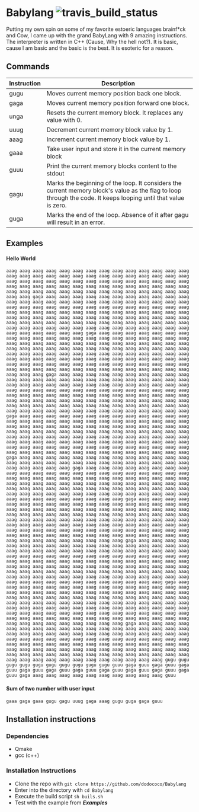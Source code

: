 # Babylang     ![travis_build_status](https://travis-ci.org/dodococo/Babylang.svg?branch=master)
  
  Putting my own spin on some of my favorite estoeric languages brainf*ck and Cow, I came up with the grand BabyLang with 9 amazing instructions. The interpreter is written in C++ (Cause, Why the hell not?). It is basic, cause I am basic and the basic is the best. It is esoteric for a reason. 
  
## Commands

| Instruction   | Description |
| ----------- | ----------- |
| gugu | Moves current memory position back one block.       |
| gaga | Moves current memory position forward one block.        |
| unga | Resets the current memory block. It replaces any value with 0. |
| uuug |	Decrement current memory block value by 1. |
| aaag |	Increment current memory block value by 1. |
| gaaa | Take user input and store it in the current memory block |
| guuu |	Print the current memory blocks content to the stdout |
| gagu |	Marks the beginning of the loop. It considers the current memory block's value as the flag to loop through the code. It keeps looping until that value is zero. |
| guga |	Marks the end of the loop. Absence of it after gagu will result in an error.   |

## Examples

#### Hello World

```aaag aaag aaag aaag aaag aaag aaag aaag aaag aaag aaag aaag aaag aaag aaag aaag aaag aaag aaag aaag aaag aaag aaag aaag aaag aaag aaag aaag aaag aaag aaag aaag aaag aaag aaag aaag aaag aaag aaag aaag aaag aaag aaag aaag aaag aaag aaag aaag aaag aaag aaag aaag aaag aaag aaag aaag aaag aaag aaag aaag aaag aaag aaag aaag aaag aaag aaag aaag aaag aaag aaag aaag gaga aaag aaag aaag aaag aaag aaag aaag aaag aaag aaag aaag aaag aaag aaag aaag aaag aaag aaag aaag aaag aaag aaag aaag aaag aaag aaag aaag aaag aaag aaag aaag aaag aaag aaag aaag aaag aaag aaag aaag aaag aaag aaag aaag aaag aaag aaag aaag aaag aaag aaag aaag aaag aaag aaag aaag aaag aaag aaag aaag aaag aaag aaag aaag aaag aaag aaag aaag aaag aaag aaag aaag aaag aaag aaag aaag aaag aaag aaag aaag aaag aaag aaag aaag aaag aaag aaag aaag aaag aaag aaag aaag aaag aaag aaag aaag aaag aaag aaag aaag aaag aaag gaga aaag aaag aaag aaag aaag aaag aaag aaag aaag aaag aaag aaag aaag aaag aaag aaag aaag aaag aaag aaag aaag aaag aaag aaag aaag aaag aaag aaag aaag aaag aaag aaag aaag aaag aaag aaag aaag aaag aaag aaag aaag aaag aaag aaag aaag aaag aaag aaag aaag aaag aaag aaag aaag aaag aaag aaag aaag aaag aaag aaag aaag aaag aaag aaag aaag aaag aaag aaag aaag aaag aaag aaag aaag aaag aaag aaag aaag aaag aaag aaag aaag aaag aaag aaag aaag aaag aaag aaag aaag aaag aaag aaag aaag aaag aaag aaag aaag aaag aaag aaag aaag aaag aaag aaag aaag aaag aaag aaag gaga aaag aaag aaag aaag aaag aaag aaag aaag aaag aaag aaag aaag aaag aaag aaag aaag aaag aaag aaag aaag aaag aaag aaag aaag aaag aaag aaag aaag aaag aaag aaag aaag aaag aaag aaag aaag aaag aaag aaag aaag aaag aaag aaag aaag aaag aaag aaag aaag aaag aaag aaag aaag aaag aaag aaag aaag aaag aaag aaag aaag aaag aaag aaag aaag aaag aaag aaag aaag aaag aaag aaag aaag aaag aaag aaag aaag aaag aaag aaag aaag aaag aaag aaag aaag aaag aaag aaag aaag aaag aaag aaag aaag aaag aaag aaag aaag aaag aaag aaag aaag aaag aaag aaag aaag aaag aaag aaag aaag gaga aaag aaag aaag aaag aaag aaag aaag aaag aaag aaag aaag aaag aaag aaag aaag aaag aaag aaag aaag aaag aaag aaag aaag aaag aaag aaag aaag aaag aaag aaag aaag aaag aaag aaag aaag aaag aaag aaag aaag aaag aaag aaag aaag aaag aaag aaag aaag aaag aaag aaag aaag aaag aaag aaag aaag aaag aaag aaag aaag aaag aaag aaag aaag aaag aaag aaag aaag aaag aaag aaag aaag aaag aaag aaag aaag aaag aaag aaag aaag aaag aaag aaag aaag aaag aaag aaag aaag aaag aaag aaag aaag aaag aaag aaag aaag aaag aaag aaag aaag aaag aaag aaag aaag aaag aaag aaag aaag aaag aaag aaag aaag gaga aaag aaag aaag aaag aaag aaag aaag aaag aaag aaag aaag aaag aaag aaag aaag aaag aaag aaag aaag aaag aaag aaag aaag aaag aaag aaag aaag aaag aaag aaag aaag aaag gaga aaag aaag aaag aaag aaag aaag aaag aaag aaag aaag aaag aaag aaag aaag aaag aaag aaag aaag aaag aaag aaag aaag aaag aaag aaag aaag aaag aaag aaag aaag aaag aaag aaag aaag aaag aaag aaag aaag aaag aaag aaag aaag aaag aaag aaag aaag aaag aaag aaag aaag aaag aaag aaag aaag aaag aaag aaag aaag aaag aaag aaag aaag aaag aaag aaag aaag aaag aaag aaag aaag aaag aaag aaag aaag aaag aaag aaag aaag aaag aaag aaag aaag aaag aaag aaag aaag aaag gaga aaag aaag aaag aaag aaag aaag aaag aaag aaag aaag aaag aaag aaag aaag aaag aaag aaag aaag aaag aaag aaag aaag aaag aaag aaag aaag aaag aaag aaag aaag aaag aaag aaag aaag aaag aaag aaag aaag aaag aaag aaag aaag aaag aaag aaag aaag aaag aaag aaag aaag aaag aaag aaag aaag aaag aaag aaag aaag aaag aaag aaag aaag aaag aaag aaag aaag aaag aaag aaag aaag aaag aaag aaag aaag aaag aaag aaag aaag aaag aaag aaag aaag aaag aaag aaag aaag aaag aaag aaag aaag aaag aaag aaag aaag aaag aaag aaag aaag aaag aaag aaag aaag aaag aaag aaag aaag aaag aaag aaag aaag aaag gaga aaag aaag aaag aaag aaag aaag aaag aaag aaag aaag aaag aaag aaag aaag aaag aaag aaag aaag aaag aaag aaag aaag aaag aaag aaag aaag aaag aaag aaag aaag aaag aaag aaag aaag aaag aaag aaag aaag aaag aaag aaag aaag aaag aaag aaag aaag aaag aaag aaag aaag aaag aaag aaag aaag aaag aaag aaag aaag aaag aaag aaag aaag aaag aaag aaag aaag aaag aaag aaag aaag aaag aaag aaag aaag aaag aaag aaag aaag aaag aaag aaag aaag aaag aaag aaag aaag aaag aaag aaag aaag aaag aaag aaag aaag aaag aaag aaag aaag aaag aaag aaag aaag aaag aaag aaag aaag aaag aaag aaag aaag aaag aaag aaag aaag gaga aaag aaag aaag aaag aaag aaag aaag aaag aaag aaag aaag aaag aaag aaag aaag aaag aaag aaag aaag aaag aaag aaag aaag aaag aaag aaag aaag aaag aaag aaag aaag aaag aaag aaag aaag aaag aaag aaag aaag aaag aaag aaag aaag aaag aaag aaag aaag aaag aaag aaag aaag aaag aaag aaag aaag aaag aaag aaag aaag aaag aaag aaag aaag aaag aaag aaag aaag aaag aaag aaag aaag aaag aaag aaag aaag aaag aaag aaag aaag aaag aaag aaag aaag aaag aaag aaag aaag aaag aaag aaag aaag aaag aaag aaag aaag aaag aaag aaag aaag aaag aaag aaag aaag aaag aaag aaag aaag aaag gaga aaag aaag aaag aaag aaag aaag aaag aaag aaag aaag aaag aaag aaag aaag aaag aaag aaag aaag aaag aaag aaag aaag aaag aaag aaag aaag aaag aaag aaag aaag aaag aaag aaag aaag aaag aaag aaag aaag aaag aaag aaag aaag aaag aaag aaag aaag aaag aaag aaag aaag aaag aaag aaag aaag aaag aaag aaag aaag aaag aaag aaag aaag aaag aaag aaag aaag aaag aaag aaag aaag aaag aaag aaag aaag aaag aaag aaag aaag aaag aaag aaag aaag aaag aaag aaag aaag aaag aaag aaag aaag aaag aaag aaag aaag aaag aaag aaag aaag aaag aaag gugu gugu gugu gugu gugu gugu gugu gugu gugu gugu guuu gaga guuu gaga guuu gaga guuu gaga guuu gaga guuu gaga guuu gaga guuu gaga guuu gaga guuu gaga guuu gaga aaag aaag aaag aaag aaag aaag aaag aaag aaag aaag guuu ```


#### Sum of two number with user input

```gaaa gaga gaaa gugu gagu uuug gaga aaag gugu guga gaga guuu```

## Installation instructions

### Dependencies

* Qmake
* gcc (c++)

### Installation Instructions

* Clone the repo with ```git clone https://github.com/dodococo/Babylang```
* Enter into the directory with ```cd Babylang```
* Execute the build script ```sh buils.sh```
* Test with the example from ***Examples***
